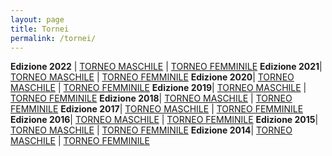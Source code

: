 ```yaml
---
layout: page
title: Tornei
permalink: /tornei/
---
```


**Edizione 2022** | [TORNEO MASCHILE](/posts/maschili_2022.markdown) | [TORNEO FEMMINILE](/tornei/femminili_2022.markdown)
**Edizione 2021**| [TORNEO MASCHILE](/posts/maschili_2021.markdown) | [TORNEO FEMMINILE](/tornei/femminili_2021.markdown)
**Edizione 2020**| [TORNEO MASCHILE](/posts/maschili_2020.markdown) | [TORNEO FEMMINILE](/tornei/femminili_2020.markdown)
**Edizione 2019**| [TORNEO MASCHILE](/posts/maschili_2019.markdown) | [TORNEO FEMMINILE](/tornei/femminili_2019.markdown)
**Edizione 2018**| [TORNEO MASCHILE](/posts/maschili_2018.markdown) | [TORNEO FEMMINILE](/tornei/femminili_2018.markdown)
**Edizione 2017**| [TORNEO MASCHILE](/posts/maschili_2017.markdown) | [TORNEO FEMMINILE](/tornei/femminili_2017.markdown)
**Edizione 2016**| [TORNEO MASCHILE](/posts/maschili_2016.markdown) | [TORNEO FEMMINILE](/tornei/femminili_2016.markdown)
**Edizione 2015**| [TORNEO MASCHILE](/posts/maschili_2015.markdown) | [TORNEO FEMMINILE](/tornei/femminili_2015.markdown)
**Edizione 2014**| [TORNEO MASCHILE](/posts/maschili_2014.markdown) | [TORNEO FEMMINILE](/tornei/femminili_2014.markdown)

